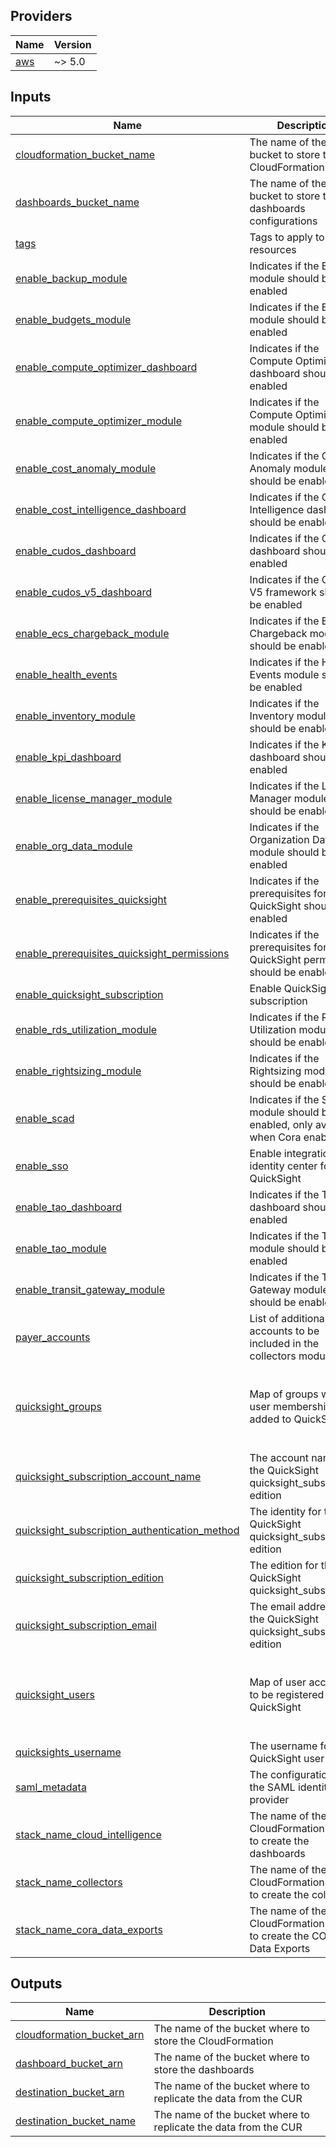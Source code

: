 <!-- BEGIN_TF_DOCS -->
## Providers

| Name | Version |
|------|---------|
| <a name="provider_aws"></a> [aws](#provider\_aws) | ~> 5.0 |

## Inputs

| Name | Description | Type | Default | Required |
|------|-------------|------|---------|:--------:|
| <a name="input_cloudformation_bucket_name"></a> [cloudformation\_bucket\_name](#input\_cloudformation\_bucket\_name) | The name of the bucket to store the CloudFormation | `string` | n/a | yes |
| <a name="input_dashboards_bucket_name"></a> [dashboards\_bucket\_name](#input\_dashboards\_bucket\_name) | The name of the bucket to store the dashboards configurations | `string` | n/a | yes |
| <a name="input_tags"></a> [tags](#input\_tags) | Tags to apply to all resources | `map(string)` | n/a | yes |
| <a name="input_enable_backup_module"></a> [enable\_backup\_module](#input\_enable\_backup\_module) | Indicates if the Backup module should be enabled | `bool` | `true` | no |
| <a name="input_enable_budgets_module"></a> [enable\_budgets\_module](#input\_enable\_budgets\_module) | Indicates if the Budget module should be enabled | `bool` | `true` | no |
| <a name="input_enable_compute_optimizer_dashboard"></a> [enable\_compute\_optimizer\_dashboard](#input\_enable\_compute\_optimizer\_dashboard) | Indicates if the Compute Optimizer dashboard should be enabled | `bool` | `true` | no |
| <a name="input_enable_compute_optimizer_module"></a> [enable\_compute\_optimizer\_module](#input\_enable\_compute\_optimizer\_module) | Indicates if the Compute Optimizer module should be enabled | `bool` | `true` | no |
| <a name="input_enable_cost_anomaly_module"></a> [enable\_cost\_anomaly\_module](#input\_enable\_cost\_anomaly\_module) | Indicates if the Cost Anomaly module should be enabled | `bool` | `true` | no |
| <a name="input_enable_cost_intelligence_dashboard"></a> [enable\_cost\_intelligence\_dashboard](#input\_enable\_cost\_intelligence\_dashboard) | Indicates if the Cost Intelligence dashboard should be enabled | `bool` | `true` | no |
| <a name="input_enable_cudos_dashboard"></a> [enable\_cudos\_dashboard](#input\_enable\_cudos\_dashboard) | Indicates if the CUDOS dashboard should be enabled | `bool` | `false` | no |
| <a name="input_enable_cudos_v5_dashboard"></a> [enable\_cudos\_v5\_dashboard](#input\_enable\_cudos\_v5\_dashboard) | Indicates if the CUDOS V5 framework should be enabled | `bool` | `true` | no |
| <a name="input_enable_ecs_chargeback_module"></a> [enable\_ecs\_chargeback\_module](#input\_enable\_ecs\_chargeback\_module) | Indicates if the ECS Chargeback module should be enabled | `bool` | `false` | no |
| <a name="input_enable_health_events"></a> [enable\_health\_events](#input\_enable\_health\_events) | Indicates if the Health Events module should be enabled | `bool` | `true` | no |
| <a name="input_enable_inventory_module"></a> [enable\_inventory\_module](#input\_enable\_inventory\_module) | Indicates if the Inventory module should be enabled | `bool` | `true` | no |
| <a name="input_enable_kpi_dashboard"></a> [enable\_kpi\_dashboard](#input\_enable\_kpi\_dashboard) | Indicates if the KPI dashboard should be enabled | `bool` | `true` | no |
| <a name="input_enable_license_manager_module"></a> [enable\_license\_manager\_module](#input\_enable\_license\_manager\_module) | Indicates if the License Manager module should be enabled | `bool` | `false` | no |
| <a name="input_enable_org_data_module"></a> [enable\_org\_data\_module](#input\_enable\_org\_data\_module) | Indicates if the Organization Data module should be enabled | `bool` | `true` | no |
| <a name="input_enable_prerequisites_quicksight"></a> [enable\_prerequisites\_quicksight](#input\_enable\_prerequisites\_quicksight) | Indicates if the prerequisites for QuickSight should be enabled | `bool` | `true` | no |
| <a name="input_enable_prerequisites_quicksight_permissions"></a> [enable\_prerequisites\_quicksight\_permissions](#input\_enable\_prerequisites\_quicksight\_permissions) | Indicates if the prerequisites for QuickSight permissions should be enabled | `bool` | `true` | no |
| <a name="input_enable_quicksight_subscription"></a> [enable\_quicksight\_subscription](#input\_enable\_quicksight\_subscription) | Enable QuickSight subscription | `bool` | `false` | no |
| <a name="input_enable_rds_utilization_module"></a> [enable\_rds\_utilization\_module](#input\_enable\_rds\_utilization\_module) | Indicates if the RDS Utilization module should be enabled | `bool` | `true` | no |
| <a name="input_enable_rightsizing_module"></a> [enable\_rightsizing\_module](#input\_enable\_rightsizing\_module) | Indicates if the Rightsizing module should be enabled | `bool` | `true` | no |
| <a name="input_enable_scad"></a> [enable\_scad](#input\_enable\_scad) | Indicates if the SCAD module should be enabled, only available when Cora enabled | `bool` | `false` | no |
| <a name="input_enable_sso"></a> [enable\_sso](#input\_enable\_sso) | Enable integration with identity center for QuickSight | `bool` | `true` | no |
| <a name="input_enable_tao_dashboard"></a> [enable\_tao\_dashboard](#input\_enable\_tao\_dashboard) | Indicates if the TAO dashboard should be enabled | `bool` | `false` | no |
| <a name="input_enable_tao_module"></a> [enable\_tao\_module](#input\_enable\_tao\_module) | Indicates if the TAO module should be enabled | `bool` | `true` | no |
| <a name="input_enable_transit_gateway_module"></a> [enable\_transit\_gateway\_module](#input\_enable\_transit\_gateway\_module) | Indicates if the Transit Gateway module should be enabled | `bool` | `true` | no |
| <a name="input_payer_accounts"></a> [payer\_accounts](#input\_payer\_accounts) | List of additional payer accounts to be included in the collectors module | `list(string)` | `[]` | no |
| <a name="input_quicksight_groups"></a> [quicksight\_groups](#input\_quicksight\_groups) | Map of groups with user membership to be added to QuickSight | <pre>map(object({<br/>    description = optional(string)<br/>    namespace   = optional(string)<br/>    members     = optional(list(string), [])<br/>  }))</pre> | `{}` | no |
| <a name="input_quicksight_subscription_account_name"></a> [quicksight\_subscription\_account\_name](#input\_quicksight\_subscription\_account\_name) | The account name for the QuickSight quicksight\_subscription edition | `string` | `null` | no |
| <a name="input_quicksight_subscription_authentication_method"></a> [quicksight\_subscription\_authentication\_method](#input\_quicksight\_subscription\_authentication\_method) | The identity for the QuickSight quicksight\_subscription edition | `string` | `"IAM_AND_QUICKSIGHT"` | no |
| <a name="input_quicksight_subscription_edition"></a> [quicksight\_subscription\_edition](#input\_quicksight\_subscription\_edition) | The edition for the QuickSight quicksight\_subscription | `string` | `"ENTERPRISE"` | no |
| <a name="input_quicksight_subscription_email"></a> [quicksight\_subscription\_email](#input\_quicksight\_subscription\_email) | The email address for the QuickSight quicksight\_subscription edition | `string` | `null` | no |
| <a name="input_quicksight_users"></a> [quicksight\_users](#input\_quicksight\_users) | Map of user accounts to be registered in QuickSight | <pre>map(object({<br/>    identity_type = optional(string, "IAM")<br/>    namespace     = optional(string, "default")<br/>    role          = optional(string, "READER")<br/>  }))</pre> | `{}` | no |
| <a name="input_quicksights_username"></a> [quicksights\_username](#input\_quicksights\_username) | The username for the QuickSight user | `string` | `"admin"` | no |
| <a name="input_saml_metadata"></a> [saml\_metadata](#input\_saml\_metadata) | The configuration for the SAML identity provider | `string` | `null` | no |
| <a name="input_stack_name_cloud_intelligence"></a> [stack\_name\_cloud\_intelligence](#input\_stack\_name\_cloud\_intelligence) | The name of the CloudFormation stack to create the dashboards | `string` | `"CI-Cloud-Intelligence-Dashboards"` | no |
| <a name="input_stack_name_collectors"></a> [stack\_name\_collectors](#input\_stack\_name\_collectors) | The name of the CloudFormation stack to create the collectors | `string` | `"CidDataCollectionStack"` | no |
| <a name="input_stack_name_cora_data_exports"></a> [stack\_name\_cora\_data\_exports](#input\_stack\_name\_cora\_data\_exports) | The name of the CloudFormation stack to create the CORA Data Exports | `string` | `"CidCoraCoraDataExportsDestinationStack"` | no |

## Outputs

| Name | Description |
|------|-------------|
| <a name="output_cloudformation_bucket_arn"></a> [cloudformation\_bucket\_arn](#output\_cloudformation\_bucket\_arn) | The name of the bucket where to store the CloudFormation |
| <a name="output_dashboard_bucket_arn"></a> [dashboard\_bucket\_arn](#output\_dashboard\_bucket\_arn) | The name of the bucket where to store the dashboards |
| <a name="output_destination_bucket_arn"></a> [destination\_bucket\_arn](#output\_destination\_bucket\_arn) | The name of the bucket where to replicate the data from the CUR |
| <a name="output_destination_bucket_name"></a> [destination\_bucket\_name](#output\_destination\_bucket\_name) | The name of the bucket where to replicate the data from the CUR |
<!-- END_TF_DOCS -->